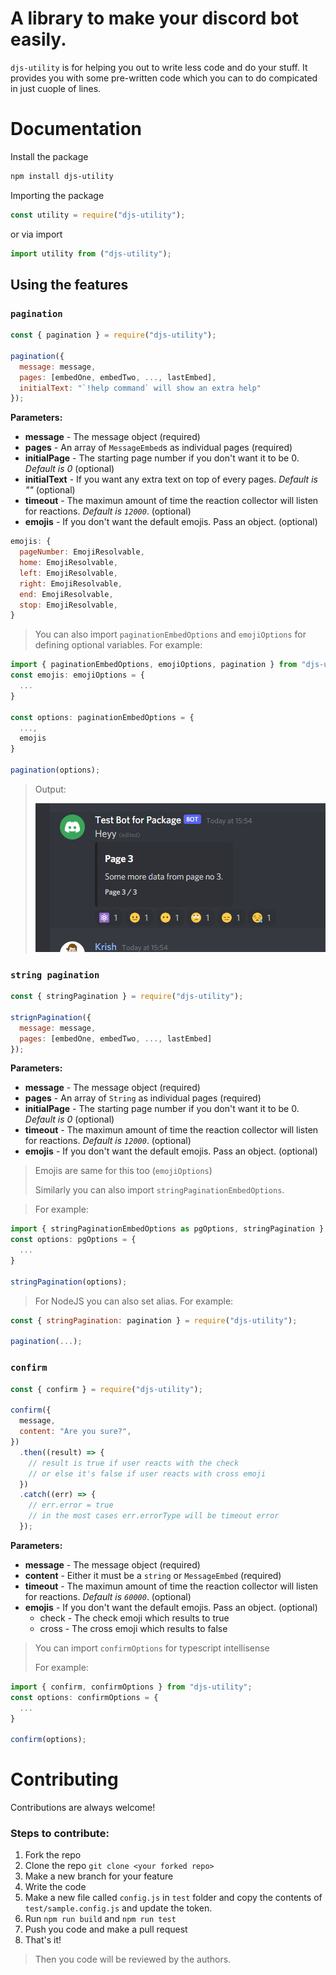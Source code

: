 # A library to make your discord bot easily.

`djs-utility` is for helping you out to write less code and do your stuff. It provides you with some pre-written code which you can to do compicated in just cuople of lines.

# Documentation

Install the package

```bash
npm install djs-utility
```

Importing the package

```js
const utility = require("djs-utility");
```

or via import

```js
import utility from ("djs-utility");
```

## Using the features

### `pagination`

```js
const { pagination } = require("djs-utility");

pagination({
  message: message,
  pages: [embedOne, embedTwo, ..., lastEmbed],
  initialText: "`!help command` will show an extra help"
});

```

**Parameters:**

- **message** - The message object (required)
- **pages** - An array of `MessageEmbed`s as individual pages (required)
- **initialPage** - The starting page number if you don't want it to be 0. _Default is 0_ (optional)
- **initialText** - If you want any extra text on top of every pages. _Default is ""_ (optional)
- **timeout** - The maximun amount of time the reaction collector will listen for reactions. _Default is `12000`_. (optional)
- **emojis** - If you don't want the default emojis. Pass an object. (optional)

```js
emojis: {
  pageNumber: EmojiResolvable,
  home: EmojiResolvable,
  left: EmojiResolvable,
  right: EmojiResolvable,
  end: EmojiResolvable,
  stop: EmojiResolvable,
}
```

> You can also import `paginationEmbedOptions` and `emojiOptions` for defining optional variables.
> For example:

```ts
import { paginationEmbedOptions, emojiOptions, pagination } from "djs-utility";
const emojis: emojiOptions = {
  ...
}

const options: paginationEmbedOptions = {
  ...,
  emojis
}

pagination(options);
```

> Output:
>
> ![pagination-example](./images/pagination.png)

### `string pagination`

```js
const { stringPagination } = require("djs-utility");

strignPagination({
  message: message,
  pages: [embedOne, embedTwo, ..., lastEmbed]
});
```

**Parameters:**

- **message** - The message object (required)
- **pages** - An array of `String` as individual pages (required)
- **initialPage** - The starting page number if you don't want it to be 0. _Default is 0_ (optional)
- **timeout** - The maximun amount of time the reaction collector will listen for reactions. _Default is `12000`_. (optional)
- **emojis** - If you don't want the default emojis. Pass an object. (optional)

> Emojis are same for this too (`emojiOptions`)
>
> Similarly you can also import `stringPaginationEmbedOptions`.

> For example:

```ts
import { stringPaginationEmbedOptions as pgOptions, stringPagination } from "djs-utility";
const options: pgOptions = {
  ...
}

stringPagination(options);
```

> For NodeJS you can also set alias. For example:

```js
const { stringPagination: pagination } = require("djs-utility");

pagination(...);
```

### `confirm`

```js
const { confirm } = require("djs-utility");

confirm({
  message,
  content: "Are you sure?",
})
  .then((result) => {
    // result is true if user reacts with the check
    // or else it's false if user reacts with cross emoji
  })
  .catch((err) => {
    // err.error = true
    // in the most cases err.errorType will be timeout error
  });
```

**Parameters:**

- **message** - The message object (required)
- **content** - Either it must be a `string` or `MessageEmbed` (required)
- **timeout** - The maximun amount of time the reaction collector will listen for reactions. _Default is `60000`_. (optional)
- **emojis** - If you don't want the default emojis. Pass an object. (optional)
  - check - The check emoji which results to true
  - cross - The cross emoji which results to false

> You can import `confirmOptions` for typescript intellisense
>
> For example:

```ts
import { confirm, confirmOptions } from "djs-utility";
const options: confirmOptions = {
  ...
}

confirm(options);
```

# Contributing

Contributions are always welcome!

### Steps to contribute:

1. Fork the repo
1. Clone the repo `git clone <your forked repo>`
1. Make a new branch for your feature
1. Write the code
1. Make a new file called `config.js` in `test` folder and copy the contents of `test/sample.config.js` and update the token.
1. Run `npm run build` and `npm run test`
1. Push you code and make a pull request
1. That's it!

> Then you code will be reviewed by the authors.
